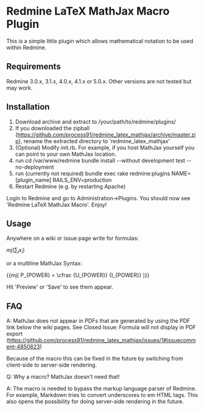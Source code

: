 Redmine LaTeX MathJax Macro Plugin
==================================

This is a simple little plugin which allows mathematical notation to be used within Redmine.

Requirements
------------

Redmine 3.0.x, 3.1.x, 4.0.x, 4.1.x or 5.0.x.
Other versions are not tested but may work.

Installation
------------
1. Download archive and extract to /your/path/to/redmine/plugins/
2. If you downloaded the zipball (https://github.com/process91/redmine_latex_mathjax/archive/master.zip), rename the extracted directory to 'redmine_latex_mathjax'
3. (Optional) Modify init.rb. For example, if you host MathJax yourself you can point to your own MathJax location.
4. run
     cd /var/www/redmine
     bundle install --without development test --no-deployment
5. run (currently not required) bundle exec rake redmine:plugins NAME=[plugin_name] RAILS_ENV=production
6. Restart Redmine (e.g. by restarting Apache)

Login to Redmine and go to Administration->Plugins. You should now see 'Redmine LaTeX MathJax Macro'. Enjoy!

Usage
------------
Anywhere on a wiki or issue page write for formulas:

$mj(\sum_i x_i)$

or a multiline MathJax Syntax:

{{mj(
P_{POWER} =
\cfrac
{U_{POWER}}
{I_{POWER}}
)}}

Hit 'Preview' or 'Save' to see them appear.

FAQ
------------
A: MathJax does not appear in PDFs that are generated by using the PDF link below the wiki pages. 
   See Closed Issue: Formula will not display in PDF export (https://github.com/process91/redmine_latex_mathjax/issues/1#issuecomment-4850823)
   
   Because of the macro this can be fixed in the future by switching from client-side to server-side rendering.

Q: Why a macro? MathJax doesn't need that!

A: The macro is needed to bypass the markup language parser of Redmine.
   For example, Markdown tries to convert underscores to em HTML tags.
   This also opens the possibility for doing server-side rendering in the future.
